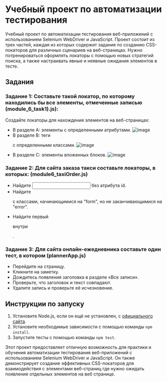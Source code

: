 # Учебный проект по автоматизации тестирования

Учебный проект по автоматизации тестирования веб-приложений с использованием Selenium WebDriver и JavaScript. Проект состоит из трех частей, каждая из которых содержит задания по созданию CSS-локаторов для различных сценариев на веб-страницах. Нужно потренироваться оформлять локаторы с помощью новых стратегий поиска, а также настраивать явные и неявные ожидания элементов в тесте.

## Задания

### Задание 1: Составьте такой локатор, по которому находились бы все элементы, отмеченные записью (module_6_task1).js):

Создайте локаторы для нахождения элементов на веб-страницах:

- В разделе A: элементы с определенными атрибутами.
![image](https://github.com/kudayibergen/projects_js/assets/116156826/5bca57cf-0325-4388-9813-0e2c2ab52000)
- В разделе B: теги <p> с определенными классами.
![image](https://github.com/kudayibergen/projects_js/assets/116156826/a61dd0a3-8b58-471b-96c0-5be6075cde67)
- В разделе C: элементы вложенных блоков.
![image](https://github.com/kudayibergen/projects_js/assets/116156826/1025f79b-c6ee-4405-93cf-51b4b0f21dfd)

### Задание 2: Для сайта заказа такси составьте локаторы, в которых: (module6_taxiOrder.js)

- Найдите <input> без атрибута id.
- Найдите <p> с классами, начинающимися на "form", но не заканчивающимися на "error".
- Найдите первый <p class="form-row"> внутри <div class="form-inner">.

### Задание 3: Для сайта онлайн-ежедневника составьте один тест, в котором (plannerApp.js)

- Перейдите на страницу.
- Кликните на заметку.
- Дождитесь появления заголовка в разделе «Все записи».
- Проверьте, что заголовок и текст совпадают.
- Удалите запись и проверьте её исчезновение.


## Инструкции по запуску

1. Установите Node.js, если он ещё не установлен, с [официального сайта](https://nodejs.org/).
2. Установите необходимые зависимости с помощью команды `npm install`.
3. Запустите тесты с помощью команды `npm test`.

Этот проект предоставляет отличную возможность для практики и обучения автоматизации тестирования веб-приложений с использованием Selenium WebDriver и JavaScript. Он также демонстрирует создание эффективных CSS-локаторов для взаимодействия с элементами веб-страниц где нужно ожидать появление отдельных элементов на веб странице.

